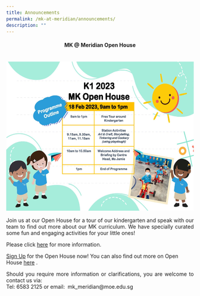 ```yaml
---
title: Announcements
permalink: /mk-at-meridian/announcements/
description: ""
---
```

<h4 align = "center">MK @ Meridian Open House</h4>
<br>
<img src="/images/MK@Meridian/2023/MK%20Open%20House.jpg" style ="width: 590px;height:400px;">

<p align = "justify">Join us at our Open House for a tour of our kindergarten and speak with our team to find out more about our MK curriculum. We have specially curated some fun and engaging activities for your little ones!</p>


<p align = "justify"> Please click <a href = "/files/MK/2023/2023%20MK%20Open%20House%20-%20Letter%20to%20Parents_.pdf">here</a> for more information.</p>

<a href = "https://go.gov.sg/mkopenhouse2023pmk">Sign Up</a> for the Open House now!  You can also find out more on Open House <a href = "https://go.gov.sg/mkpmk">here</a> .

<p align = "justify">Should you require more information or clarifications, you are welcome to contact us via:<br>
Tel: 6583 2125 or email:  mk_meridian@moe.edu.sg</p>